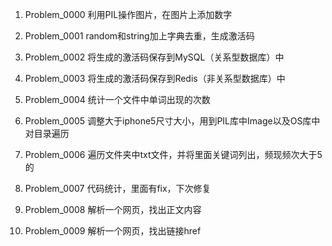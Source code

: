 1. Problem_0000    利用PIL操作图片，在图片上添加数字

2. Problem_0001    random和string加上字典去重，生成激活码 

3. Problem_0002    将生成的激活码保存到MySQL（关系型数据库）中

4. Problem_0003    将生成的激活码保存到Redis（非关系型数据库）中

5. Problem_0004    统计一个文件中单词出现的次数

6. Problem_0005    调整大于iphone5尺寸大小，用到PIL库中Image以及OS库中对目录遍历

7. Problem_0006    遍历文件夹中txt文件，并将里面关键词列出，频现频次大于5的

8. Problem_0007    代码统计，里面有fix，下次修复

9. Problem_0008    解析一个网页，找出正文内容

10. Problem_0009    解析一个网页，找出链接href